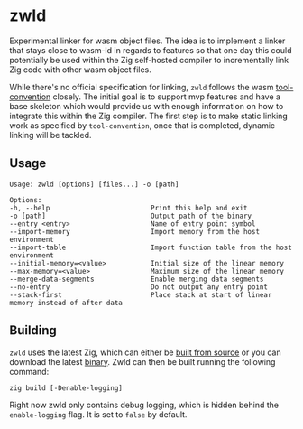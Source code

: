 # zwld

Experimental linker for wasm object files.
The idea is to implement a linker that stays close to wasm-ld in regards to features
so that one day this could potentially be used within the Zig self-hosted compiler to incrementally
link Zig code with other wasm object files.

While there's no official specification for linking, `zwld` follows the wasm [tool-convention](https://github.com/WebAssembly/tool-conventions/blob/main/Linking.md) closely.
The initial goal is to support mvp features and have a base skeleton which would provide us with enough information on how
to integrate this within the Zig compiler. The first step is to make static linking work as specified by `tool-convention`,
once that is completed, dynamic linking will be tackled.

## Usage
```
Usage: zwld [options] [files...] -o [path]

Options:
-h, --help                         Print this help and exit
-o [path]                          Output path of the binary
--entry <entry>                    Name of entry point symbol
--import-memory                    Import memory from the host environment
--import-table                     Import function table from the host environment
--initial-memory=<value>           Initial size of the linear memory
--max-memory=<value>               Maximum size of the linear memory
--merge-data-segments              Enable merging data segments
--no-entry                         Do not output any entry point
--stack-first                      Place stack at start of linear memory instead of after data
```

## Building
`zwld` uses the latest Zig, which can either be [built from source](https://github.com/ziglang/zig/wiki/Building-Zig-From-Source) or you can download
the latest [binary](https://ziglang.org/download).
Zwld can then be built running the following command:
```
zig build [-Denable-logging]
```
Right now zwld only contains debug logging, which is hidden behind the `enable-logging` flag. It is set to `false` by default.
